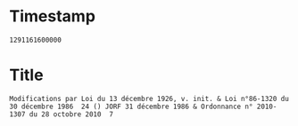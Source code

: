# Timestamp
```
1291161600000
```

# Title
```
Modifications par Loi du 13 décembre 1926, v. init. & Loi n°86-1320 du 30 décembre 1986  24 () JORF 31 décembre 1986 & Ordonnance n° 2010-1307 du 28 octobre 2010  7
```